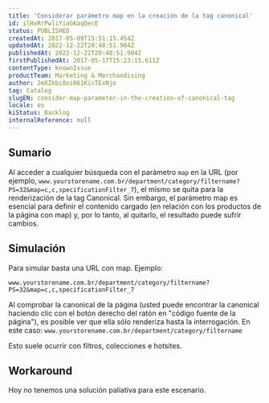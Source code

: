 ```yaml
---
title: 'Considerar parámetro map en la creación de la tag canonical'
id: ilHxRrPwliYiaGKaqQecE
status: PUBLISHED
createdAt: 2017-05-09T15:51:15.454Z
updatedAt: 2022-12-22T20:48:51.904Z
publishedAt: 2022-12-22T20:48:51.904Z
firstPublishedAt: 2017-05-17T15:23:15.611Z
contentType: knownIssue
productTeam: Marketing & Merchandising
author: 2mXZkbi0oi061KicTExNjo
tag: Catalog
slugEN: consider-map-parameter-in-the-creation-of-canonical-tag
locale: es
kiStatus: Backlog
internalReference: null
---
```


## Sumario

Al acceder a cualquier búsqueda con el parámetro `map` en la URL (por ejemplo, `www.yourstorename.com.br/department/category/filtername?PS=32&map=c,c,specificationFilter_7`), el mismo se quita para la renderización de la tag Canonical. Sin embargo, el parámetro map es esencial para definir el contenido cargado (en relación con los productos de la página con map) y, por lo tanto, al quitarlo, el resultado puede sufrir cambios.

## Simulación

Para simular basta una URL con map. Ejemplo:

`www.yourstorename.com.br/department/category/filtername?PS=32&map=c,c,specificationFilter_7`

Al comprobar la canonical de la página (usted puede encontrar la canonical haciendo clic con el botón derecho del ratón en "código fuente de la página"), es posible ver que ella sólo renderiza hasta la interrogación. En este caso:
`www.yourstorename.com.br/department/category/filtername`

Esto suele ocurrir con filtros, colecciones e hotsites.

## Workaround

Hoy no tenemos una solución paliativa para este escenario.

